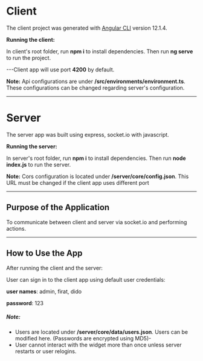 # Client

The client project was generated with [Angular CLI](https://github.com/angular/angular-cli) version 12.1.4.

**Running the client:**

In client's root folder, run **npm i** to install dependencies. Then run **ng serve** to run the project.

---Client app will use port **4200** by default.

**Note:** Api configurations are under **/src/environments/environment.ts**. These configurations can be changed regarding server's configuration.

---
# Server

The server app was built using express, socket.io with javascript.

**Running the server:**

In server's root folder, run **npm i** to install dependencies. Then run **node index.js** to run the server.

**Note:** Cors configuration is located under **/server/core/config.json**. This URL must be changed if the client app uses different port

---
## Purpose of the Application

To communicate between client and server via socket.io and performing actions.

---
## How to Use the App
After running the client and the server:

User can sign in to the client app using default user credentials:

**user names**: admin, firat, dido

**password**: 123

##### **Note:** 
- Users are located under **/server/core/data/users.json**. Users can be modified here. (Passwords are encrypted using MD5)-
- User cannot interact with the widget more than once unless server restarts or user relogins. 

